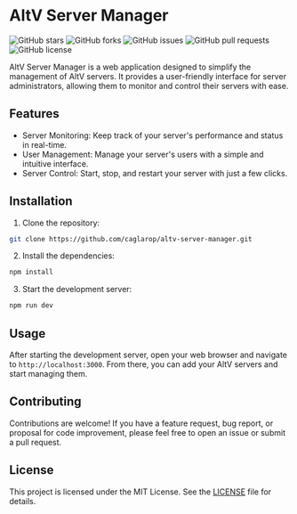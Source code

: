 # AltV Server Manager

![GitHub stars](https://img.shields.io/github/stars/caglarop/altv-server-manager?style=social)
![GitHub forks](https://img.shields.io/github/forks/caglarop/altv-server-manager?style=social)
![GitHub issues](https://img.shields.io/github/issues/caglarop/altv-server-manager)
![GitHub pull requests](https://img.shields.io/github/issues-pr/caglarop/altv-server-manager)
![GitHub license](https://img.shields.io/github/license/caglarop/altv-server-manager)

AltV Server Manager is a web application designed to simplify the management of AltV servers. It provides a user-friendly interface for server administrators, allowing them to monitor and control their servers with ease.

## Features

- Server Monitoring: Keep track of your server's performance and status in real-time.
- User Management: Manage your server's users with a simple and intuitive interface.
- Server Control: Start, stop, and restart your server with just a few clicks.

## Installation

1. Clone the repository:

```bash
git clone https://github.com/caglarop/altv-server-manager.git
```

2. Install the dependencies:

```bash
npm install
```

3. Start the development server:

```bash
npm run dev
```

## Usage

After starting the development server, open your web browser and navigate to `http://localhost:3000`. From there, you can add your AltV servers and start managing them.

## Contributing

Contributions are welcome! If you have a feature request, bug report, or proposal for code improvement, please feel free to open an issue or submit a pull request.

## License

This project is licensed under the MIT License. See the [LICENSE](LICENSE) file for details.
